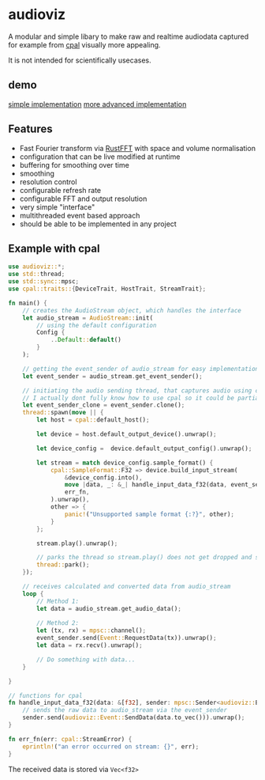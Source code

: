# audioviz
A modular and simple libary to make raw and realtime audiodata captured for example from [cpal](https://github.com/RustAudio/cpal) visually more appealing.

It is not intended for scientifically usecases.

## demo
[simple implementation](https://github.com/BrunoWallner/audiovis)
[more advanced implementation](https://github.com/BrunoWallner/audiolizer)

## Features
* Fast Fourier transform via [RustFFT](https://github.com/awelkie/RustFFT) with space and volume normalisation
* configuration that can be live modified at runtime
* buffering for smoothing over time
* smoothing
* resolution control
* configurable refresh rate
* configurable FFT and output resolution
* very simple "interface"
* multithreaded event based approach
* should be able to be implemented in any project

## Example with cpal
```rs
use audioviz::*;
use std::thread;
use std::sync::mpsc;
use cpal::traits::{DeviceTrait, HostTrait, StreamTrait};

fn main() {
    // creates the AudioStream object, which handles the interface
    let audio_stream = AudioStream::init(
        // using the default configuration
        Config {
            ..Default::default()
        }
    );

    // getting the event_sender of audio_stream for easy implementation
    let event_sender = audio_stream.get_event_sender();

    // initiating the audio sending thread, that captures audio using cpal and then sends it to audio_stream via the event_sender
    // I actually dont fully know how to use cpal so it could be partially wrong but it works at least a bit
    let event_sender_clone = event_sender.clone();
    thread::spawn(move || {
        let host = cpal::default_host();

        let device = host.default_output_device().unwrap();

        let device_config =  device.default_output_config().unwrap();

        let stream = match device_config.sample_format() {
            cpal::SampleFormat::F32 => device.build_input_stream(
                &device_config.into(),
                move |data, _: &_| handle_input_data_f32(data, event_sender_clone.clone()),
                err_fn,
            ).unwrap(),
            other => {
                panic!("Unsupported sample format {:?}", other);
            }
        };

        stream.play().unwrap();

        // parks the thread so stream.play() does not get dropped and stops
        thread::park();
    });

    // receives calculated and converted data from audio_stream
    loop {
        // Method 1:
        let data = audio_stream.get_audio_data();
        
        // Method 2:
        let (tx, rx) = mpsc::channel();
        event_sender.send(Event::RequestData(tx)).unwrap();
        let data = rx.recv().unwrap();

        // Do something with data...
    }

}

// functions for cpal
fn handle_input_data_f32(data: &[f32], sender: mpsc::Sender<audioviz::Event>) {
    // sends the raw data to audio_stream via the event_sender
    sender.send(audioviz::Event::SendData(data.to_vec())).unwrap();
}

fn err_fn(err: cpal::StreamError) {
    eprintln!("an error occurred on stream: {}", err);
}
```

The received data is stored via `Vec<f32>`